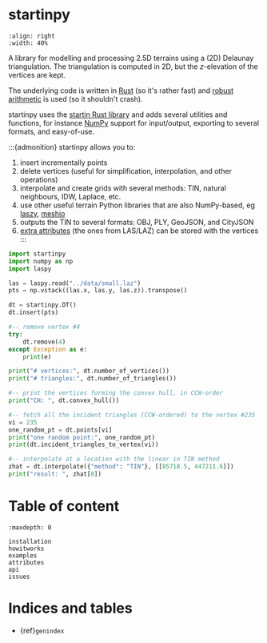 # startinpy

```{image} figs/polyscope.jpg
:align: right
:width: 40%
```

A library for modelling and processing 2.5D terrains using a (2D) Delaunay triangulation. 
The triangulation is computed in 2D, but the *z*-elevation of the vertices are kept.

The underlying code is written in [Rust](https://www.rust-lang.org/) (so it's rather fast) and [robust arithmetic](https://crates.io/crates/robust) is used (so it shouldn't crash).

startinpy uses the [startin Rust library](https://github.com/hugoledoux/startin) and adds several utilities and functions, for instance [NumPy](https://numpy.org/) support for input/output, exporting to several formats, and easy-of-use.

:::{admonition} startinpy allows you to:
1. insert incrementally points
2. delete vertices (useful for simplification, interpolation, and other operations)
3. interpolate and create grids with several methods: TIN, natural neighbours, IDW, Laplace, etc.
4. use other useful terrain Python libraries that are also NumPy-based, eg [laszy](https://laspy.readthedocs.io), [meshio](https://github.com/nschloe/meshio)
5. outputs the TIN to several formats: OBJ, PLY, GeoJSON, and CityJSON
6. [extra attributes](attributes) (the ones from LAS/LAZ) can be stored with the vertices
:::

```python
import startinpy
import numpy as np
import laspy

las = laspy.read("../data/small.laz")
pts = np.vstack((las.x, las.y, las.z)).transpose()

dt = startinpy.DT()
dt.insert(pts)

#-- remove vertex #4
try:
    dt.remove(4)
except Exception as e:
    print(e)

print("# vertices:", dt.number_of_vertices())
print("# triangles:", dt.number_of_triangles())

#-- print the vertices forming the convex hull, in CCW-order
print("CH: ", dt.convex_hull())

#-- fetch all the incident triangles (CCW-ordered) to the vertex #235
vi = 235
one_random_pt = dt.points[vi]
print("one random point:", one_random_pt)
print(dt.incident_triangles_to_vertex(vi))

#-- interpolate at a location with the linear in TIN method
zhat = dt.interpolate({"method": "TIN"}, [[85718.5, 447211.6]])
print("result: ", zhat[0])
```

# Table of content

```{toctree}
:maxdepth: 0

installation
howitworks
examples
attributes
api
issues
```

# Indices and tables

- {ref}`genindex`
